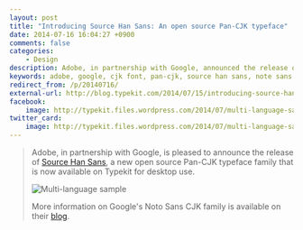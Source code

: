 ```yaml
---
layout: post
title: "Introducing Source Han Sans: An open source Pan-CJK typeface"
date: 2014-07-16 16:04:27 +0900
comments: false
categories:
    - Design
description: Adobe, in partnership with Google, announced the release of Source Han Sans, a new open source Pan-CJK typeface family.
keywords: adobe, google, cjk font, pan-cjk, source han sans, note sans
redirect_from: /p/20140716/
external-url: http://blog.typekit.com/2014/07/15/introducing-source-han-sans/
facebook:
    image: http://typekit.files.wordpress.com/2014/07/multi-language-sample-v3.jpg?w=800&h=408
twitter_card:
    image: http://typekit.files.wordpress.com/2014/07/multi-language-sample-v3.jpg?w=800&h=408
---
```


> Adobe, in partnership with Google, is pleased to announce the release of [Source Han Sans](http://adobe.ly/TkSHS), a new open source Pan-CJK typeface family that is now available on Typekit for desktop use.
>
> ![Multi-language sample](http://typekit.files.wordpress.com/2014/07/multi-language-sample-v3.jpg?w=800&h=408)
>
> More information on Google's Noto Sans CJK family is available on their [blog](http://goo.gl/yhFcim).
